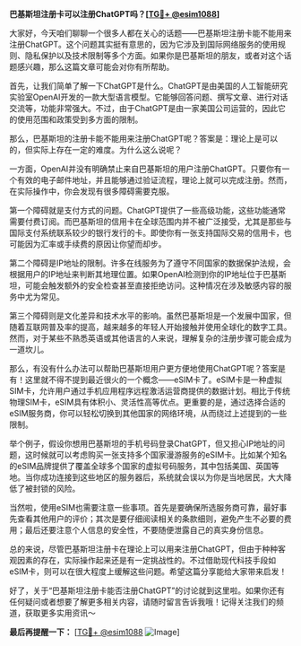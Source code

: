 **巴基斯坦注册卡可以注册ChatGPT吗？[[TG💪+ @esim1088](https://t.me/s/esim1088)]**

大家好，今天咱们聊聊一个很多人都在关心的话题——巴基斯坦注册卡能不能用来注册ChatGPT。这个问题其实挺有意思的，因为它涉及到国际网络服务的使用规则、隐私保护以及技术限制等多个方面。如果你是巴基斯坦的朋友，或者对这个话题感兴趣，那么这篇文章可能会对你有所帮助。

首先，让我们简单了解一下ChatGPT是什么。ChatGPT是由美国的人工智能研究实验室OpenAI开发的一款大型语言模型。它能够回答问题、撰写文章、进行对话交流等，功能非常强大。不过，由于ChatGPT是由一家美国公司运营的，因此它的使用范围和政策受到多方面的限制。

那么，巴基斯坦的注册卡能不能用来注册ChatGPT呢？答案是：理论上是可以的，但实际上存在一定的难度。为什么这么说呢？

一方面，OpenAI并没有明确禁止来自巴基斯坦的用户注册ChatGPT。只要你有一个有效的电子邮件地址，并且能够通过验证流程，理论上就可以完成注册。然而，在实际操作中，你会发现有很多障碍需要克服。

第一个障碍就是支付方式的问题。ChatGPT提供了一些高级功能，这些功能通常需要付费订阅。而巴基斯坦的信用卡在全球范围内并不被广泛接受，尤其是那些与国际支付系统联系较少的银行发行的卡。即使你有一张支持国际交易的信用卡，也可能因为汇率或手续费的原因让你望而却步。

第二个障碍是IP地址的限制。许多在线服务为了遵守不同国家的数据保护法规，会根据用户的IP地址来判断其地理位置。如果OpenAI检测到你的IP地址位于巴基斯坦，可能会触发额外的安全检查甚至直接拒绝访问。这种情况在涉及敏感内容的服务中尤为常见。

第三个障碍则是文化差异和技术水平的影响。虽然巴基斯坦是一个发展中国家，但随着互联网普及率的提高，越来越多的年轻人开始接触并使用全球化的数字工具。然而，对于某些不熟悉英语或其他语言的人来说，理解复杂的注册步骤可能会成为一道坎儿。

那么，有没有什么办法可以帮助巴基斯坦用户更方便地使用ChatGPT呢？答案是有！这里就不得不提到最近很火的一个概念——eSIM卡了。eSIM卡是一种虚拟SIM卡，允许用户通过手机应用程序远程激活运营商提供的数据计划。相比于传统物理SIM卡，eSIM具有体积小、灵活性高等优点。更重要的是，通过选择合适的eSIM服务商，你可以轻松切换到其他国家的网络环境，从而绕过上述提到的一些限制。

举个例子，假设你想用巴基斯坦的手机号码登录ChatGPT，但又担心IP地址的问题，这时候就可以考虑购买一张支持多个国家漫游服务的eSIM卡。比如某个知名的eSIM品牌提供了覆盖全球多个国家的虚拟号码服务，其中包括美国、英国等地。当你成功连接到这些地区的服务器后，系统就会误以为你是当地居民，大大降低了被封锁的风险。

当然啦，使用eSIM也需要注意一些事项。首先是要确保所选服务商可靠，最好事先查看其他用户的评价；其次是要仔细阅读相关的条款细则，避免产生不必要的费用；最后还要注意个人信息的安全性，不要随便泄露自己的真实身份信息。

总的来说，尽管巴基斯坦注册卡在理论上可以用来注册ChatGPT，但由于种种客观因素的存在，实际操作起来还是有一定挑战性的。不过借助现代科技手段如eSIM卡，则可以在很大程度上缓解这些问题。希望这篇分享能给大家带来启发！

好了，关于“巴基斯坦注册卡能否注册ChatGPT”的讨论就到这里啦。如果你还有任何疑问或者想要了解更多相关内容，请随时留言告诉我哦！记得关注我们的频道，获取更多实用资讯～

**最后再提醒一下：** [[TG💪+ @esim1088](https://t.me/s/esim1088) ![Image](https://i.postimg.cc/4NQfJmqS/Snipaste-2025-05-13-00-14-12.png)]